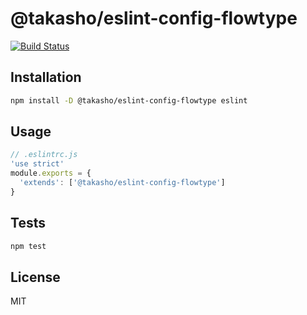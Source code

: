 # @takasho/eslint-config-flowtype

[![Build Status](https://travis-ci.org/taka-sho/eslint-config-flowtype.svg?branch=master)](https://travis-ci.org/taka-sho/eslint-config-flowtype)

## Installation

```sh
npm install -D @takasho/eslint-config-flowtype eslint
```

## Usage

```js
// .eslintrc.js
'use strict'
module.exports = {
  'extends': ['@takasho/eslint-config-flowtype']
}
```

## Tests

```sh
npm test
```

## License

MIT
